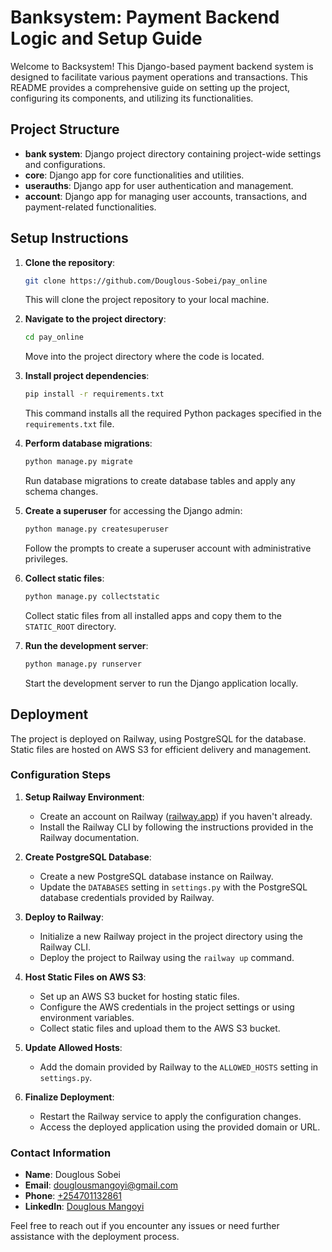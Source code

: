 # Banksystem: Payment Backend Logic and Setup Guide

Welcome to Backsystem! This Django-based payment backend system is designed to facilitate various payment operations and transactions. This README provides a comprehensive guide on setting up the project, configuring its components, and utilizing its functionalities.

## Project Structure
- **bank system**: Django project directory containing project-wide settings and configurations.
- **core**: Django app for core functionalities and utilities.
- **userauths**: Django app for user authentication and management.
- **account**: Django app for managing user accounts, transactions, and payment-related functionalities.

## Setup Instructions
1. **Clone the repository**: 
    ```bash
    git clone https://github.com/Douglous-Sobei/pay_online
    ```
   This will clone the project repository to your local machine.

2. **Navigate to the project directory**: 
    ```bash
    cd pay_online
    ```
   Move into the project directory where the code is located.

3. **Install project dependencies**: 
    ```bash
    pip install -r requirements.txt
    ```
   This command installs all the required Python packages specified in the `requirements.txt` file.

4. **Perform database migrations**: 
    ```bash
    python manage.py migrate
    ```
   Run database migrations to create database tables and apply any schema changes.

5. **Create a superuser** for accessing the Django admin: 
    ```bash
    python manage.py createsuperuser
    ```
   Follow the prompts to create a superuser account with administrative privileges.

6. **Collect static files**: 
    ```bash
    python manage.py collectstatic
    ```
   Collect static files from all installed apps and copy them to the `STATIC_ROOT` directory.

7. **Run the development server**: 
    ```bash
    python manage.py runserver
    ```
   Start the development server to run the Django application locally.

## Deployment

The project is deployed on Railway, using PostgreSQL for the database. Static files are hosted on AWS S3 for efficient delivery and management.

### Configuration Steps

1. **Setup Railway Environment**:
   - Create an account on Railway ([railway.app](https://railway.app)) if you haven't already.
   - Install the Railway CLI by following the instructions provided in the Railway documentation.

2. **Create PostgreSQL Database**:
   - Create a new PostgreSQL database instance on Railway.
   - Update the `DATABASES` setting in `settings.py` with the PostgreSQL database credentials provided by Railway.

3. **Deploy to Railway**:
   - Initialize a new Railway project in the project directory using the Railway CLI.
   - Deploy the project to Railway using the `railway up` command.

4. **Host Static Files on AWS S3**:
   - Set up an AWS S3 bucket for hosting static files.
   - Configure the AWS credentials in the project settings or using environment variables.
   - Collect static files and upload them to the AWS S3 bucket.

5. **Update Allowed Hosts**:
   - Add the domain provided by Railway to the `ALLOWED_HOSTS` setting in `settings.py`.

6. **Finalize Deployment**:
   - Restart the Railway service to apply the configuration changes.
   - Access the deployed application using the provided domain or URL.

### Contact Information

- **Name**: Douglous Sobei
- **Email**: [douglousmangoyi@gmail.com](mailto:douglousmangoyi@gmail.com)
- **Phone**: [+254701132861](tel:+254701132861)
- **LinkedIn**: [Douglous Mangoyi](https://www.linkedin.com/in/douglous-mangoyi/)

Feel free to reach out if you encounter any issues or need further assistance with the deployment process.

